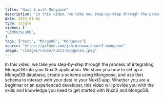 ```yaml
---
title: "Nuxt 3 with Mongoose"
description: "In this video, we take you step-by-step through the process of integrating MongoDB into your Nuxt3 application. "
date: 2023-01-01
type: single
videos: [
"EidO0c9L6b0",
]
tags: ["Nuxt", "MongoDB", "Mongoose"]
source: "https://github.com/jahidanowar/nuxt3-mongoose"
image: "/images/video/nuxt3-mongoose.jpeg"
---
```


In this video, we take you step-by-step through the process of integrating MongoDB into your Nuxt3 application. We show you how to set up a MongoDB database, create a schema using Mongoose, and use that schema to interact with your data in your Nuxt3 app. Whether you are a beginner or an experienced developer, this video will provide you with the skills and knowledge you need to get started with Nuxt3 and MongoDB.
